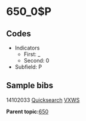 # 650\_0$P

## Codes

-   Indicators
    -   First: \_
    -   Second: 0
-   Subfield: P

## Sample bibs

14102033 [Quicksearch](https://search.library.yale.edu/catalog/14102033) [VXWS](http://prodorbis.library.yale.edu:7014/vxws/GetHoldingsService?bibId=14102033)

**Parent topic:**[650](../../tags/650/650.md)

